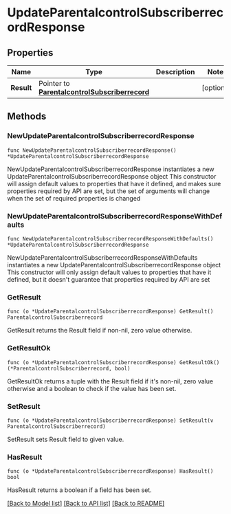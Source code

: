 # UpdateParentalcontrolSubscriberrecordResponse

## Properties

Name | Type | Description | Notes
------------ | ------------- | ------------- | -------------
**Result** | Pointer to [**ParentalcontrolSubscriberrecord**](ParentalcontrolSubscriberrecord.md) |  | [optional] 

## Methods

### NewUpdateParentalcontrolSubscriberrecordResponse

`func NewUpdateParentalcontrolSubscriberrecordResponse() *UpdateParentalcontrolSubscriberrecordResponse`

NewUpdateParentalcontrolSubscriberrecordResponse instantiates a new UpdateParentalcontrolSubscriberrecordResponse object
This constructor will assign default values to properties that have it defined,
and makes sure properties required by API are set, but the set of arguments
will change when the set of required properties is changed

### NewUpdateParentalcontrolSubscriberrecordResponseWithDefaults

`func NewUpdateParentalcontrolSubscriberrecordResponseWithDefaults() *UpdateParentalcontrolSubscriberrecordResponse`

NewUpdateParentalcontrolSubscriberrecordResponseWithDefaults instantiates a new UpdateParentalcontrolSubscriberrecordResponse object
This constructor will only assign default values to properties that have it defined,
but it doesn't guarantee that properties required by API are set

### GetResult

`func (o *UpdateParentalcontrolSubscriberrecordResponse) GetResult() ParentalcontrolSubscriberrecord`

GetResult returns the Result field if non-nil, zero value otherwise.

### GetResultOk

`func (o *UpdateParentalcontrolSubscriberrecordResponse) GetResultOk() (*ParentalcontrolSubscriberrecord, bool)`

GetResultOk returns a tuple with the Result field if it's non-nil, zero value otherwise
and a boolean to check if the value has been set.

### SetResult

`func (o *UpdateParentalcontrolSubscriberrecordResponse) SetResult(v ParentalcontrolSubscriberrecord)`

SetResult sets Result field to given value.

### HasResult

`func (o *UpdateParentalcontrolSubscriberrecordResponse) HasResult() bool`

HasResult returns a boolean if a field has been set.


[[Back to Model list]](../README.md#documentation-for-models) [[Back to API list]](../README.md#documentation-for-api-endpoints) [[Back to README]](../README.md)


